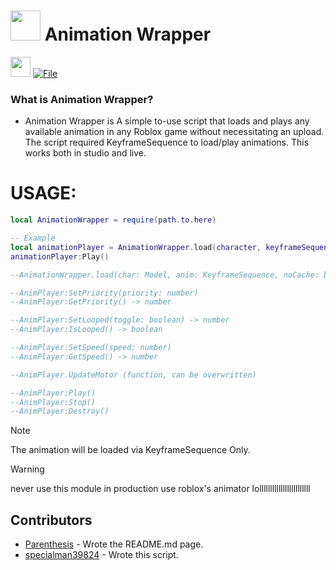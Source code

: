 # <img src="https://github.com/specialman39824/test/blob/main/contents/animationwrapper.png" width="48"/> Animation Wrapper

<img src="https://github.com/specialman39824/test/blob/main/contents/file.png" width="32"/> [![File](https://img.shields.io/badge/get-File-blue)](https://github.com/specialman39824/test/raw/main/Animation.rbxm)

### What is Animation Wrapper?
* Animation Wrapper is A simple to-use script that loads and plays any available animation in any Roblox game without necessitating an upload. The script required KeyframeSequence to load/play animations.
This works both in studio and live. 

# USAGE:
```lua
local AnimationWrapper = require(path.to.here)

-- Example
local animationPlayer = AnimationWrapper.load(character, keyframeSequence, true)
animationPlayer:Play()

--AnimationWrapper.load(char: Model, anim: KeyframeSequence, noCache: boolean?) -> AnimPlayer

--AnimPlayer:SetPriority(priority: number)
--AnimPlayer:GetPriority() -> number

--AnimPlayer:SetLooped(toggle: boolean) -> number
--AnimPlayer:IsLooped() -> boolean

--AnimPlayer:SetSpeed(speed: number)
--AnimPlayer:GetSpeed() -> number

--AnimPlayer.UpdateMotor (function, can be overwritten)

--AnimPlayer:Play()
--AnimPlayer:Stop()
--AnimPlayer:Destroy()
```
> [!NOTE]
> The animation will be loaded via KeyframeSequence Only.

> [!WARNING]
> never use this module in production use roblox's animator lollllllllllllllllllllllll


## Contributors
* [Parenthesis](https://twitter.com/ryokayaru) - Wrote the README.md page.
* [specialman39824](https://twitter.com/higuys2040) - Wrote this script.
